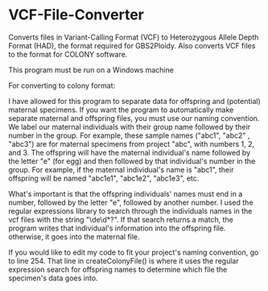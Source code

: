 # VCF-File-Converter
Converts files in Variant-Calling Format (VCF) to Heterozygous Allele Depth Format (HAD), the format required for GBS2Ploidy. Also converts VCF files to the format for COLONY software.
 
 This program must be run on a Windows machine



For converting to colony format:
 
I have allowed for this program to separate data for offspring and (potential) maternal specimens. If you want the program to automatically make separate maternal and offspring files, you must use our naming convention. We label our maternal individuals with their group name followed by their number in the group. For example, these sample names ("abc1", "abc2" , "abc3") are for maternal specimens from project "abc", with numbers 1, 2, and 3. The offspring will have the maternal individual's name followed by the letter "e" (for egg) and then followed by that individual's number in the group. For example, if the maternal individual's name is "abc1", their offspring will be named "abc1e1", "abc1e2", "abc1e3", etc.
 
 What's important is that the offspring individuals' names must end in a number, followed by the letter "e", followed by another number. I used the regular expressions library to search through the individuals names in the vcf files with the string "\de\d*?". If that search returns a match, the program writes that individual's information into the offspring file. otherwise, it goes into the maternal file.

If you would like to edit my code to fit your project's naming convention, go to line 254. That line in createColonyFile() is where it uses the regular expression search for offspring names to determine which file the specimen's data goes into.
